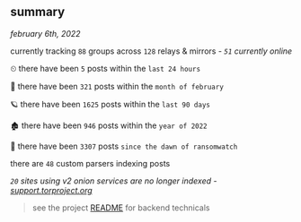 
## summary
_february 6th, 2022_

currently tracking `88` groups across `128` relays & mirrors - _`51` currently online_

⏲ there have been `5` posts within the `last 24 hours`

🦈 there have been `321` posts within the `month of february`

🪐 there have been `1625` posts within the `last 90 days`

🏚 there have been `946` posts within the `year of 2022`

🦕 there have been `3307` posts `since the dawn of ransomwatch`

there are `48` custom parsers indexing posts

_`20` sites using v2 onion services are no longer indexed - [support.torproject.org](https://support.torproject.org/onionservices/v2-deprecation/)_

> see the project [README](https://github.com/thetanz/ransomwatch#ransomwatch--) for backend technicals
